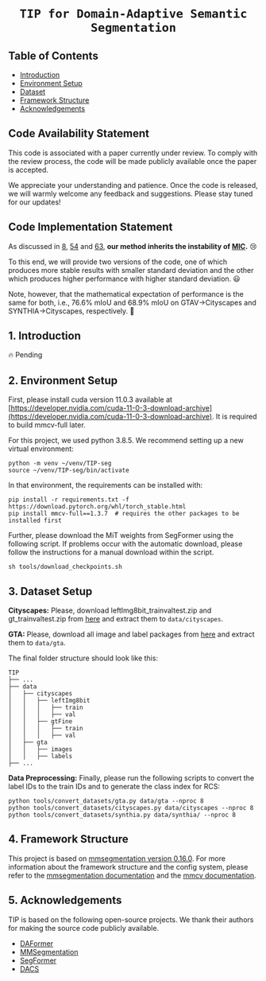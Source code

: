 # <p align=center>`TIP for Domain-Adaptive Semantic Segmentation`</p><!-- omit in toc -->

## Table of Contents

  * [Introduction](#1-introduction)
  * [Environment Setup](#2-Environment-Setup)
  * [Dataset](#3-Dataset-Setup)
  * [Framework Structure](#4-Framework-Structure)
  * [Acknowledgements](#5-Acknowledgements)


## Code Availability Statement
This code is associated with a paper currently under review. To comply with the review process, the code will be made publicly available once the paper is accepted. 

We appreciate your understanding and patience. Once the code is released, we will warmly welcome any feedback and suggestions. Please stay tuned for our updates!

## Code Implementation Statement

As discussed in [8](https://github.com/lhoyer/MIC/issues/8), [54](https://github.com/lhoyer/MIC/issues/54) and [63](https://github.com/lhoyer/MIC/issues/63), **our method inherits the instability of [MIC](https://github.com/lhoyer/MIC).** :cry:

To this end, we will provide two versions of the code, one of which produces more stable results with smaller standard deviation and the other which produces higher performance with higher standard deviation. :smiley:

Note, however, that the mathematical expectation of performance is the same for both, i.e., 76.6% mIoU and 68.9% mIoU on GTAV→Cityscapes and SYNTHIA→Cityscapes, respectively. :100:

## 1. Introduction

 🔥 Pending


## 2. Environment Setup

First, please install cuda version 11.0.3 available at [https://developer.nvidia.com/cuda-11-0-3-download-archive](https://developer.nvidia.com/cuda-11-0-3-download-archive). It is required to build mmcv-full later.

For this project, we used python 3.8.5. We recommend setting up a new virtual
environment:

```shell
python -m venv ~/venv/TIP-seg
source ~/venv/TIP-seg/bin/activate
```

In that environment, the requirements can be installed with:

```shell
pip install -r requirements.txt -f https://download.pytorch.org/whl/torch_stable.html
pip install mmcv-full==1.3.7  # requires the other packages to be installed first
```

Further, please download the MiT weights from SegFormer using the
following script. If problems occur with the automatic download, please follow
the instructions for a manual download within the script.

```shell
sh tools/download_checkpoints.sh
```

## 3. Dataset Setup

**Cityscapes:** Please, download leftImg8bit_trainvaltest.zip and
gt_trainvaltest.zip from [here](https://www.cityscapes-dataset.com/downloads/)
and extract them to `data/cityscapes`.

**GTA:** Please, download all image and label packages from
[here](https://download.visinf.tu-darmstadt.de/data/from_games/) and extract
them to `data/gta`.


The final folder structure should look like this:

```none
TIP
├── ...
├── data
│   ├── cityscapes
│   │   ├── leftImg8bit
│   │   │   ├── train
│   │   │   ├── val
│   │   ├── gtFine
│   │   │   ├── train
│   │   │   ├── val
│   ├── gta
│   │   ├── images
│   │   ├── labels
├── ...
```

**Data Preprocessing:** Finally, please run the following scripts to convert the label IDs to the
train IDs and to generate the class index for RCS:

```shell
python tools/convert_datasets/gta.py data/gta --nproc 8
python tools/convert_datasets/cityscapes.py data/cityscapes --nproc 8
python tools/convert_datasets/synthia.py data/synthia/ --nproc 8
```

## 4. Framework Structure

This project is based on [mmsegmentation version 0.16.0](https://github.com/open-mmlab/mmsegmentation/tree/v0.16.0).
For more information about the framework structure and the config system,
please refer to the [mmsegmentation documentation](https://mmsegmentation.readthedocs.io/en/latest/index.html)
and the [mmcv documentation](https://mmcv.readthedocs.ihttps://arxiv.org/abs/2007.08702o/en/v1.3.7/index.html).


##  5. Acknowledgements

TIP is based on the following open-source projects. We thank their
authors for making the source code publicly available.

* [DAFormer](https://github.com/lhoyer/DAFormer)
* [MMSegmentation](https://github.com/open-mmlab/mmsegmentation)
* [SegFormer](https://github.com/NVlabs/SegFormer)
* [DACS](https://github.com/vikolss/DACS)
